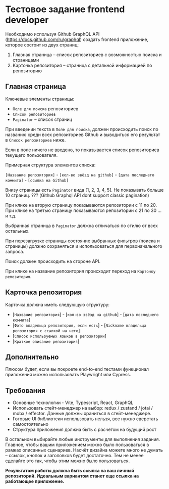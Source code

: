 # Тестовое задание frontend developer

Необходимо используя Github GraphQL API (https://docs.github.com/ru/graphql) создать frontend приложение, которое состоит из двух страниц:

1. Главная страница – список репозиториев с возможностью поиска и страницами
2. Карточка репозитория – страница с детальной информацией по репозиторию

## Главная страница

Ключевые элементы страницы:

- `Поле для поиска` репозиториев
- `Список репозиториев`
- `Paginator` – список страниц

При введении текста в `Поле для поиска`, должен происходить поиск по названию среди всех репозиториев Github и выводиться его результат в `Список репозиториев` ниже.

Если в поле ничего не введено, то показывается список репозиториев текущего пользователя.

Примерная структура элементов списка:

`[Название репозитория]` - `[кол-во звёзд на github]` - `[дата последнего коммита]` - `[ссылка на Github]`

Внизу страницы есть `Paginator` вида [1, 2, 3, 4, 5]. Не показывать больше 10 страниц. ??? (Github Graphql API dont support classic pagination)

При клике на вторую страницу показываются репозитории с 11 по 20. При клике на третью страницу показываются репозитории с 21 по 30 … и т.д.

Выбранная страница в `Paginator` должна отличаться по стилю от всех остальных.

При перезагрузке страницы состояние выбранных фильтров (поиска и страницы) должно сохраняться и использоваться для первоначального запроса.

Поиск должен происходить на стороне API.

При клике на название репозитория происходит переход на `Карточку репозитория`.

## **Карточка репозитория**

Карточка должна иметь следующую структуру:

- [`Название репозитория`] - [`кол-во звёзд на github`] - [`дата последнего коммита`]
- [`Фото владельца репозитория, если есть`] - [`Nickname владельца репозитория с ссылкой на него`]
- [`Список используемых языков в репозитории`]
- [`Краткое описание репозитория`]

## Дополнительно

Плюсом будет, если вы покроете end-to-end тестами функционал приложения можно использовать Playwright или Cypress.

## Требования

- Основные технологии - Vite, Typescript, React, GraphQL
- Использовать стейт-менеджер на выбор: redux / zustand / jotai / mobx / effector. Данные должны храниться в стейт-менеджере.
- Готовые UI библиотеки использовать нельзя, все нужно сверстать самостоятельно
- Структура приложения должна быть с расчетом на будущий рост

В остальном выбирайте любые инструменты для выполнения задания. Главное, чтобы вашим приложением можно было пользоваться в рамках описанных сценариев. Насчёт дизайна можете много не думать – ссылок, кнопок и заголовков будет достаточно. Тем не менее сделайте это так, чтобы этим можно было пользоваться.

**Результатом работы должна быть ссылка на ваш личный репозиторий. Идеальным вариантом станет еще ссылка на работающее приложение.**